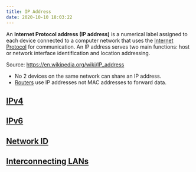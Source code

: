 ```yaml
---
title: IP Address
date: 2020-10-10 18:03:22
---
```


An **Internet Protocol address (IP address)** is a numerical label assigned to
each device connected to a computer network that uses the 
[Internet Protocol](20201010175903-internet-protocol.md) for
communication. An IP address serves two main functions: host or network
interface identification and location addressing.

Source: https://en.wikipedia.org/wiki/IP_address

* No 2 devices on the same network can share an IP address.
* [Routers](20201010180851-router.md) use IP addresses not MAC addresses to forward data.

## [IPv4](20201021124014-ipv4.md)
## [IPv6](20201021124026-ipv6.md)
## [Network ID](20201026125117-network-id.md)
## [Interconnecting LANs](20201026125715-interconnecting-lans.md)

